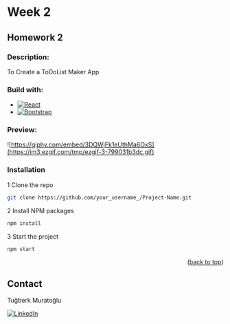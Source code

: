 


# Week 2 

## Homework 2

### Description:

To Create a ToDoList Maker App


### Build with:



* [![React][React.js]][React-url]
* [![Bootstrap][Bootstrap.com]][Bootstrap-url]




### Preview:

![https://giphy.com/embed/3DQWjFk1eUthMa6OxS](https://im3.ezgif.com/tmp/ezgif-3-799031b3dc.gif)



### Installation


1 Clone the repo
   ```sh
   git clone https://github.com/your_username_/Project-Name.git
   ```
2 Install NPM packages
   ```sh
   npm install
   ```
3 Start the project
   ```js
   npm start
   ```

<p align="right">(<a href="#readme-top">back to top</a>)</p>





<!-- CONTACT -->
## Contact

Tuğberk Muratoğlu

[![LinkedIn][linkedin-shield]][linkedin-url]





<!-- MARKDOWN LINKS & IMAGES -->

[linkedin-shield]: https://img.shields.io/badge/-LinkedIn-black.svg?style=for-the-badge&logo=linkedin&colorB=555
[linkedin-url]: https://www.linkedin.com/in/tu%C4%9Fberkmurato%C4%9Flu/

[React.js]: https://img.shields.io/badge/React-20232A?style=for-the-badge&logo=react&logoColor=61DAFB
[React-url]: https://reactjs.org/
[Bootstrap.com]: https://img.shields.io/badge/Bootstrap-563D7C?style=for-the-badge&logo=bootstrap&logoColor=white
[Bootstrap-url]: https://getbootstrap.com
